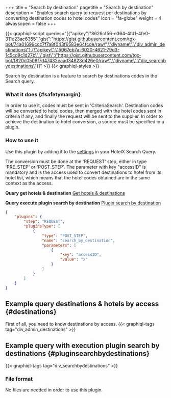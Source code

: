 +++
title = "Search by destination"
pagetitle = "Search by destination"
description = "Enables search query to request per destinations by converting destination codes to hotel codes"
icon = "fa-globe"
weight = 4
alwaysopen = false
+++ 

{{< graphiql-script queries="[{\"apikey\":\"8626cf56-e364-4fd1-4fe0-311e23ac6355\",\"gist\":\"https://gist.githubusercontent.com/tgx-bot/74a01699ccc7f7a8f043f6583e64fcde/raw\",\"divname\":\"div_admin_destinations\"},{\"apikey\":\"5067eb7a-6020-4621-79d3-1c5cd8c1d27b\",\"gist\":\"https://gist.githubusercontent.com/tgx-bot/f820c0508f7d47432eaad34823d426e0/raw\",\"divname\":\"div_searchbydestinations\"}]" >}}
{{< graphiql-styles >}}

Search by destination is a feature to search by destinations codes in the Search query. 

### What it does {#safetymargin}

In order to use it, codes must be sent in 'CriteriaSearch'. Destination codes will be converted to hotel codes, then merged with the hotel codes sent in criteria if any, and finally the request will be sent to the supplier. In order to achieve the destination to hotel conversion, a source must be specified in a plugin.

### How to use it

Use this plugin by adding it to the [settings](https://docs.travelgatex.com/connectiontypesbuyers/hotel-x/concepts/advancedconcepts/settings/) in your HotelX Search Query.

The conversion must be done at the 'REQUEST' step, either in type 'PRE_STEP' or 'POST_STEP'. The parameter with key "accessID" is mandatory and is the access used to convert destinations to hotel from its hotel list, which means that the hotel codes obtained are in the same context as the access.

**Query get hotels & destination** [Get hotels & destinations](#destinations)

 **Query execute plugin search by destination** [Plugin search by destination](#pluginsearchbydestinations)

```json
{
    "plugins": {
        "step": "REQUEST",
        "pluginsType": [
            {
                "type": "POST_STEP",
                "name": "search_by_destination",
                "parameters": [
                    {
                        "key": "accessID",
                        "value": "x"
                    }
                ]
            }
        ]
    }
}
```

## Example query destinations & hotels by access {#destinations}
 First of all, you need to know destinations by access.
 {{< graphiql-tags tag="div_admin_destinations" >}}
## Example query with execution plugin search by destinations {#pluginsearchbydestinations}
 {{< graphiql-tags tag="div_searchbydestinations" >}}

 ### File format

No files are needed in order to use this plugin.